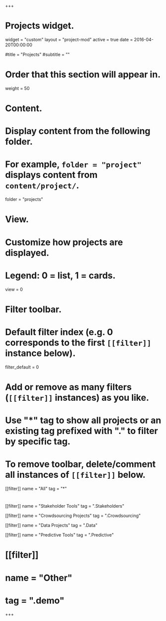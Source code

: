 +++
# Projects widget.
widget = "custom"
layout = "project-mod"
active = true
date = 2016-04-20T00:00:00

#title = "Projects"
#subtitle = ""

# Order that this section will appear in.
weight = 50

# Content.
# Display content from the following folder.
# For example, `folder = "project"` displays content from `content/project/`.
folder = "projects"

# View.
# Customize how projects are displayed.
# Legend: 0 = list, 1 = cards.
view = 0 

# Filter toolbar.

# Default filter index (e.g. 0 corresponds to the first `[[filter]]` instance below).
filter_default = 0

# Add or remove as many filters (`[[filter]]` instances) as you like.
# Use "*" tag to show all projects or an existing tag prefixed with "." to filter by specific tag.
# To remove toolbar, delete/comment all instances of `[[filter]]` below.
[[filter]]
   name = "All"
   tag = "*"
#  
[[filter]]
   name = "Stakeholder Tools"
   tag = ".Stakeholders"

[[filter]]
   name = "Crowdsourcing Projects"
   tag = ".Crowdsourcing"

[[filter]]
   name = "Data Projects"
   tag = ".Data"

[[filter]]
   name = "Predictive Tools"
   tag = ".Predictive"
#
# [[filter]]
#   name = "Other"
#   tag = ".demo"

+++
